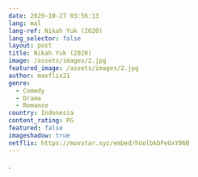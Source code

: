 ```yaml
---
date: 2020-10-27 03:56:13
lang: mal
lang-ref: Nikah Yuk (2020)
lang_selector: false
layout: post
title: Nikah Yuk (2020)
image: /assets/images/2.jpg
featured_image: /assets/images/2.jpg
author: maxflix21
genre:
  - Comedy
  - Drama
  - Romance
country: Indonesia
content_rating: PG
featured: false
imageshadow: true
netflix: https://movstar.xyz/embed/hUolbkbFeGxY06B
---
```

.